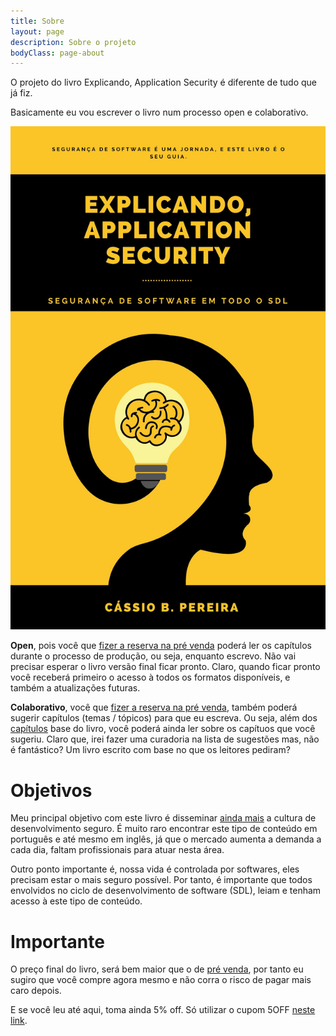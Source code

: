 ```yaml
---
title: Sobre
layout: page
description: Sobre o projeto
bodyClass: page-about
---
```


O projeto do livro Explicando, Application Security é diferente de tudo que já fiz.

Basicamente eu vou escrever o livro num processo open e colaborativo.

![Capa](images/illustrations/capa.jpg)

**Open**, pois você que [fizer a reserva na pré venda](https://buy.stripe.com/fZedTt68Z0hO3JeeV2) poderá ler os capítulos durante o processo de produção, ou seja, enquanto escrevo. Não vai precisar esperar o livro versão final ficar pronto. Claro, quando ficar pronto você receberá primeiro o acesso à todos os formatos disponíveis, e também a atualizações futuras.

**Colaborativo**, você que [fizer a reserva na pré venda](https://buy.stripe.com/fZedTt68Z0hO3JeeV2), também poderá sugerir capítulos (temas / tópicos) para que eu escreva. Ou seja, além dos [capítulos](https://cassiodeveloper.com.br/livro/capitulos/) base do livro, você poderá ainda ler sobre os capítuos que você sugeriu. Claro que, irei fazer uma curadoria na lista de sugestões mas, não é fantástico? Um livro escrito com base no que os leitores pediram?

# Objetivos

Meu principal objetivo com este livro é disseminar [ainda mais](https://www.youtube.com/@CassioBatistaPereira) a cultura de desenvolvimento seguro. É muito raro encontrar este tipo de conteúdo em português e até mesmo em inglês, já que o mercado aumenta a demanda a cada dia, faltam profissionais para atuar nesta área.

Outro ponto importante é, nossa vida é controlada por softwares, eles precisam estar o mais seguro possível. Por tanto, é importante que todos envolvidos no ciclo de desenvolvimento de software (SDL), leiam e tenham acesso à este tipo de conteúdo.

# Importante

O preço final do livro, será bem maior que o de [pré venda](https://buy.stripe.com/fZedTt68Z0hO3JeeV2), por tanto eu sugiro que você compre agora mesmo e não corra o risco de pagar mais caro depois.

E se você leu até aqui, toma ainda 5% off. Só utilizar o cupom 5OFF [neste link](https://buy.stripe.com/fZedTt68Z0hO3JeeV2).